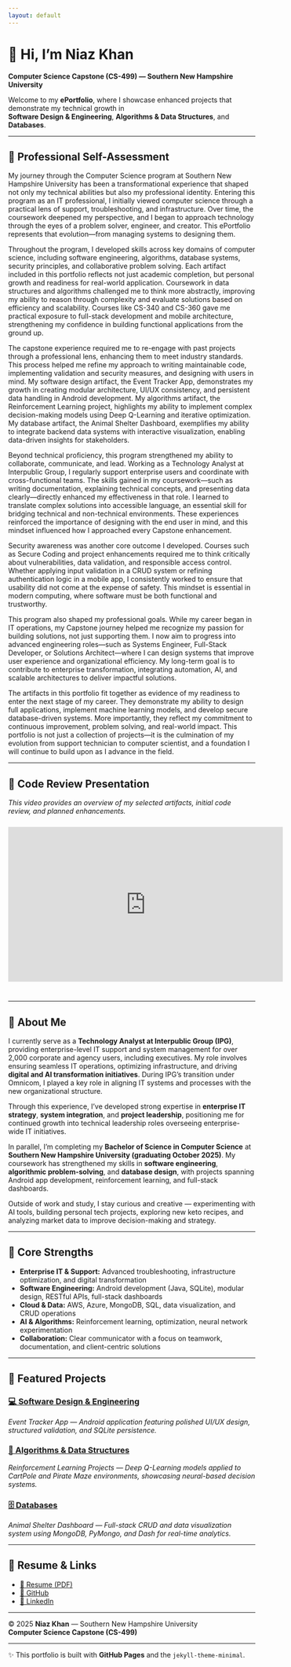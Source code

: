 ```yaml
---
layout: default
---
```


# 👋 Hi, I’m Niaz Khan  
**Computer Science Capstone (CS-499) — Southern New Hampshire University**

Welcome to my **ePortfolio**, where I showcase enhanced projects that demonstrate my technical growth in  
**Software Design & Engineering**, **Algorithms & Data Structures**, and **Databases**.

---

## 🧭 Professional Self-Assessment

My journey through the Computer Science program at Southern New Hampshire University has been a transformational experience that shaped not only my technical abilities but also my professional identity. Entering this program as an IT professional, I initially viewed computer science through a practical lens of support, troubleshooting, and infrastructure. Over time, the coursework deepened my perspective, and I began to approach technology through the eyes of a problem solver, engineer, and creator. This ePortfolio represents that evolution—from managing systems to designing them.

Throughout the program, I developed skills across key domains of computer science, including software engineering, algorithms, database systems, security principles, and collaborative problem solving. Each artifact included in this portfolio reflects not just academic completion, but personal growth and readiness for real-world application. Coursework in data structures and algorithms challenged me to think more abstractly, improving my ability to reason through complexity and evaluate solutions based on efficiency and scalability. Courses like CS-340 and CS-360 gave me practical exposure to full-stack development and mobile architecture, strengthening my confidence in building functional applications from the ground up.

The capstone experience required me to re-engage with past projects through a professional lens, enhancing them to meet industry standards. This process helped me refine my approach to writing maintainable code, implementing validation and security measures, and designing with users in mind. My software design artifact, the Event Tracker App, demonstrates my growth in creating modular architecture, UI/UX consistency, and persistent data handling in Android development. My algorithms artifact, the Reinforcement Learning project, highlights my ability to implement complex decision-making models using Deep Q-Learning and iterative optimization. My database artifact, the Animal Shelter Dashboard, exemplifies my ability to integrate backend data systems with interactive visualization, enabling data-driven insights for stakeholders.

Beyond technical proficiency, this program strengthened my ability to collaborate, communicate, and lead. Working as a Technology Analyst at Interpublic Group, I regularly support enterprise users and coordinate with cross-functional teams. The skills gained in my coursework—such as writing documentation, explaining technical concepts, and presenting data clearly—directly enhanced my effectiveness in that role. I learned to translate complex solutions into accessible language, an essential skill for bridging technical and non-technical environments. These experiences reinforced the importance of designing with the end user in mind, and this mindset influenced how I approached every Capstone enhancement.

Security awareness was another core outcome I developed. Courses such as Secure Coding and project enhancements required me to think critically about vulnerabilities, data validation, and responsible access control. Whether applying input validation in a CRUD system or refining authentication logic in a mobile app, I consistently worked to ensure that usability did not come at the expense of safety. This mindset is essential in modern computing, where software must be both functional and trustworthy.

This program also shaped my professional goals. While my career began in IT operations, my Capstone journey helped me recognize my passion for building solutions, not just supporting them. I now aim to progress into advanced engineering roles—such as Systems Engineer, Full-Stack Developer, or Solutions Architect—where I can design systems that improve user experience and organizational efficiency. My long-term goal is to contribute to enterprise transformation, integrating automation, AI, and scalable architectures to deliver impactful solutions.

The artifacts in this portfolio fit together as evidence of my readiness to enter the next stage of my career. They demonstrate my ability to design full applications, implement machine learning models, and develop secure database-driven systems. More importantly, they reflect my commitment to continuous improvement, problem solving, and real-world impact. This portfolio is not just a collection of projects—it is the culmination of my evolution from support technician to computer scientist, and a foundation I will continue to build upon as I advance in the field.

---

## 🎥 Code Review Presentation  
*This video provides an overview of my selected artifacts, initial code review, and planned enhancements.*  

<iframe width="560" height="315"
  src="https://www.youtube.com/embed/4evsdhvCBpg"
  title="CS-499 Code Review Video"
  frameborder="0"
  style="margin-top: 10px; margin-bottom: 25px;"
  allow="accelerometer; autoplay; clipboard-write; encrypted-media; gyroscope; picture-in-picture"
  allowfullscreen>
</iframe>

---

## 🧠 About Me
I currently serve as a **Technology Analyst at Interpublic Group (IPG)**, providing enterprise-level IT support and system management for over 2,000 corporate and agency users, including executives. My role involves ensuring seamless IT operations, optimizing infrastructure, and driving **digital and AI transformation initiatives**. During IPG’s transition under Omnicom, I played a key role in aligning IT systems and processes with the new organizational structure.

Through this experience, I’ve developed strong expertise in **enterprise IT strategy**, **system integration**, and **project leadership**, positioning me for continued growth into technical leadership roles overseeing enterprise-wide IT initiatives.

In parallel, I’m completing my **Bachelor of Science in Computer Science** at **Southern New Hampshire University (graduating October 2025)**. My coursework has strengthened my skills in **software engineering**, **algorithmic problem-solving**, and **database design**, with projects spanning Android app development, reinforcement learning, and full-stack dashboards.

Outside of work and study, I stay curious and creative — experimenting with AI tools, building personal tech projects, exploring new keto recipes, and analyzing market data to improve decision-making and strategy.

---

## 🔑 Core Strengths
- **Enterprise IT & Support:** Advanced troubleshooting, infrastructure optimization, and digital transformation  
- **Software Engineering:** Android development (Java, SQLite), modular design, RESTful APIs, full-stack dashboards  
- **Cloud & Data:** AWS, Azure, MongoDB, SQL, data visualization, and CRUD operations  
- **AI & Algorithms:** Reinforcement learning, optimization, neural network experimentation  
- **Collaboration:** Clear communicator with a focus on teamwork, documentation, and client-centric solutions  

---

## 🚀 Featured Projects

### [💻 Software Design & Engineering](/projects/software-design.html)
*Event Tracker App — Android application featuring polished UI/UX design, structured validation, and SQLite persistence.*

### [🤖 Algorithms & Data Structures](/projects/algorithms.html)
*Reinforcement Learning Projects — Deep Q-Learning models applied to CartPole and Pirate Maze environments, showcasing neural-based decision systems.*

### [🗄️ Databases](/projects/databases.html)
*Animal Shelter Dashboard — Full-stack CRUD and data visualization system using MongoDB, PyMongo, and Dash for real-time analytics.*

---

## 📄 Resume & Links
- [📑 Resume (PDF)](/assets/Niaz_Khan_Resume.pdf)  
- [🐙 GitHub](https://github.com/niazkhan0731)  
- [💼 LinkedIn](https://linkedin.com/in/niazkhan0731)

---

© 2025 **Niaz Khan** — Southern New Hampshire University  
**Computer Science Capstone (CS-499)**

---

✨ This portfolio is built with **GitHub Pages** and the `jekyll-theme-minimal`.
